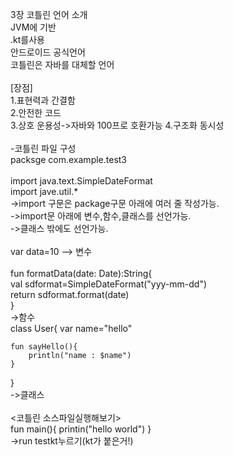3장 코틀린 언어 소개   
JVM에 기반   
.kt를사용   
안드로이드 공식언어   
코틀린은 자바를 대체할 언어   
<br>
[장점]   
1.표현력과 간결함   
2.안전한 코드   
3.상호 운용성->자바와 100프로 호환가능
4.구조화 동시성   
<br>
-코틀린 파일 구성   
packsge com.example.test3   
<br>
import java.text.SimpleDateFormat   
import jave.util.*   
->import 구문은 package구문 아래에 여러 줄 작성가능.   
->import문 아래에 변수,함수,클래스를 선언가능.   
->클래스 밖에도 선언가능.   
<br>
var data=10 --> 변수   
<br>
fun formatData(date: Date):String{   
    val sdformat=SimpleDateFormat("yyy-mm-dd")   
    return sdformat.format(date)   
}   
->함수
<br>
class User{
    var name="hello"

    fun sayHello(){
        println("name : $name")
    }
}   
->클래스
<br>
<br>
<코틀린 소스파일실행해보기>   
fun main(){
    printin("hello world")
}   
->run testkt누르기(kt가 붙은거!)